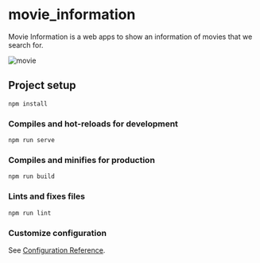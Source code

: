 # movie_information

Movie Information is a web apps to show an information of movies that we search for.

![movie](https://user-images.githubusercontent.com/26354086/71569319-d44c8380-2b00-11ea-8a51-07ff257db940.png)


## Project setup
```
npm install
```

### Compiles and hot-reloads for development
```
npm run serve
```

### Compiles and minifies for production
```
npm run build
```

### Lints and fixes files
```
npm run lint
```

### Customize configuration
See [Configuration Reference](https://cli.vuejs.org/config/).

